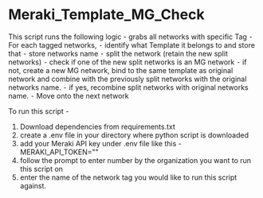 # Meraki_Template_MG_Check

This script runs the following logic - 
grabs all networks with specific Tag
	⁃	For each tagged networks,
	⁃	identify what Template it belongs to and store that
	⁃	store networks name
	⁃	split the network (retain the new split networks)
	⁃	check if one of the new split networks is an MG network
	⁃	if not, create a new MG network, bind to the same template as original network and combine with the previously split networks with the original networks name. 
	⁃	if yes, recombine split networks with original networks name.
	⁃	Move onto the next network 

To run this script -
1. Download dependencies from requirements.txt
2. create a .env file in your directory where python script is downloaded
3. add your Meraki API key under .env file like this - MERAKI_API_TOKEN="<API KEY>"
4. follow the prompt to enter number by the organization you want to run this script on
5. enter the name of the network tag you would like to run this script against.
